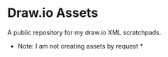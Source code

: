 # Draw.io Assets

A public repository for my draw.io XML scratchpads.

* Note: I am not creating assets by request *